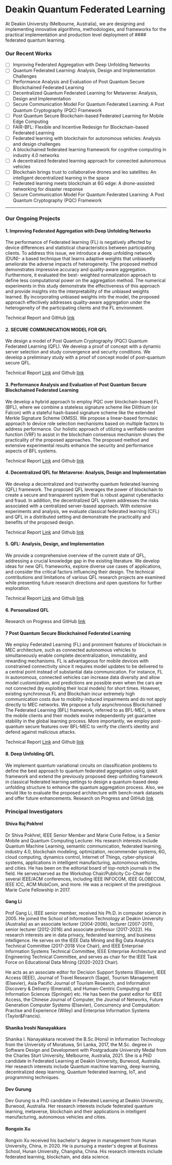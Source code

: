 # Deakin Quantum Federated Learning
At Deakin University (Melbourne, Australia), we are designing and implementing innovative algorithms, methodologies, and frameworks for the practical implementation and production level deployment of #### federated quantum learning. 

###  **Our Recent Works**

- [ ] Improving Federated Aggregation with Deep Unfolding Networks 
- [ ] Quantum Federated Learning: Analysis, Design and Implementation Challenges 
- [ ] Performance Analysis and Evaluation of Post Quantum Secure Blockchained Federated Learning 
- [ ] Decentralized Quantum Federated Learning for Metaverse: Analysis, Design and Implementation 
- [ ] Secure Communication Model For Quantum Federated Learning: A Post Quantum Cryptography (PQC) Framework 
- [ ] Post Quantum Secure Blockchain-based Federated Learning for Mobile Edge Computing
- [ ] FAIR-BFL: Flexible and Incentive Redesign for Blockchain-based Federated Learning 
- [ ] Federated learning with blockchain for autonomous vehicles: Analysis and design challenges
- [ ] A blockchained federated learning framework for cognitive computing in industry 4.0 networks
- [ ] A decentralized federated learning approach for connected autonomous vehicles
- [ ] Blockchain brings trust to collaborative drones and leo satellites: An intelligent decentralized learning in the space
- [ ] Federated learning meets blockchain at 6G edge: A drone-assisted networking for disaster response
- [ ] Secure Communication Model For Quantum Federated Learning: A Post Quantum Cryptography (PQC) Framework

--- 
### Our Ongoing Projects

#### 1. Improving Federated Aggregation with Deep Unfolding Networks
The performance of Federated learning (FL) is negatively affected by device differences and statistical
characteristics between participating clients. To address this issue, we introduce a deep unfolding network (DUN)-
a based technique that learns adaptive weights that unbiasedly ameliorate the adverse impacts of heterogeneity. The
proposed method demonstrates impressive accuracy and quality-aware aggregation. Furthermore, it evaluated the best-
weighted normalization approach to define less computational power on the aggregation method. The numerical
experiments in this study demonstrate the effectiveness of this approach and provide insights into the
interpretability of the unbiased weights learned. By incorporating unbiased weights into the model, the proposed
approach effectively addresses quality-aware aggregation under the heterogeneity of the participating clients and the FL environment.

Technical Report and GitHub [link](https://github.com/shanikairoshi/Improved_DUN_basedFL_Aggregation.git)

#### 2. SECURE COMMUNICATION MODEL FOR QFL
 We design a model of Post Quantum Cryptography (PQC) Quantum Federated
Learning (QFL). We develop a proof of concept with a dynamic server selection
and study convergence and security conditions. We develop a preliminary study
with a proof of concept model of post-quantum secure QFL.

Technical Report [Link](https://openreview.net/pdf?id=xZGPLvRpf4N) and Github [link](https://github.com/s222416822/PQC-QFL-Model)

#### 3. Performance Analysis and Evaluation of Post Quantum Secure Blockchained Federated Learning
 We develop a hybrid approach to employ PQC over blockchain-based FL (BFL), where we combine a stateless signature scheme like Dilithium (or Falcon) with a stateful hash-based signature scheme like the extended Merkle Signature Scheme (XMSS). We propose a linear-based formulaic approach to device role selection mechanisms based on multiple factors to address performance. Our holistic approach of utilizing a verifiable random function (VRF) to assist in the blockchain consensus mechanism shows the practicality of the proposed approaches. The proposed method and extensive experimental results enhance the security and performance aspects of BFL systems.

Technical Report [Link](https://arxiv.org/abs/2306.14772) and Github [link](https://github.com/s222416822/Post-Quantum-Secure-BFL)


#### 4. Decentralized QFL for Metaverse: Analysis, Design and Implementation
We develop a decentralized and trustworthy quantum federated learning (QFL) framework. The proposed QFL leverages the power of blockchain to create a secure and transparent system that is robust against cyberattacks and fraud. In addition, the decentralized QFL system addresses the risks associated with a centralized server-based approach. With extensive experiments and analysis, we evaluate classical federated learning (CFL) and QFL in a distributed setting and demonstrate the practicality and benefits of the proposed design. 

Technical Report [Link](https://arxiv.org/abs/2306.11297) and Github [link](https://github.com/s222416822/BQFL)


#### 5. QFL: Analysis, Design, and Implementation
We provide a comprehensive overview of the current state of QFL, addressing a crucial knowledge gap in the existing literature. We develop ideas for new QFL frameworks, explore diverse use cases of applications, and consider the critical factors influencing their design. The technical contributions and limitations of various QFL research projects are examined while presenting future research directions and open questions for further exploration.

Technical Report [Link](https://arxiv.org/abs/2306.15708) and Github [link](https://github.com/s222416822/QFL)


#### 6. Personalized QFL
Research on Progress and GitHub [link](https://github.com/s222416822/PQF)

#### 7 Post Quantum Secure Blockchained Federated Learning
We employ Federated Learning (FL) and prominent features of blockchain in MEC architecture, such
as connected autonomous vehicles to simultaneously enable complete decentralization, immutability, and rewarding mechanisms.
FL is advantageous for mobile devices with constrained connectivity since it requires model updates to be delivered to a central
point instead of substantial data communication. For instance, FL in autonomous, connected vehicles can increase data
diversity and allow model customization, and predictions are possible even when the cars are not connected (by exploiting their local models) for short times. However, existing synchronous FL and Blockchain incur extremely high communication costs
due to mobility-induced impairments and do not apply directly to MEC networks. We propose a fully asynchronous Blockchained
The Federated Learning (BFL) framework, referred to as BFL-MEC, is where the mobile clients and their models evolve independently yet guarantee stability in the global learning process. More importantly, we employ post-quantum secure features over BFL-MEC to verify the client’s identity and defend against malicious attacks. 

Technical Report [Link](https://arxiv.org/pdf/2302.13258.pdf) and Github [link]()

#### 8. Deep Unfolding QFL
We implement quantum variational circuits on classification problems to define the best approach to quantum federated aggregation using qiskit framework and extend the previously proposed deep unfolding framework in classical federated learning settings to design a quantum-based deep unfolding structure to enhance the quantum aggregation process. Also, we would like to evaluate the proposed architecture with bench-mark datasets and offer future enhancements.
Research on Progress and GitHub [link](https://github.com/shanikairoshi/QFL-with-DUN)

###  **Principal Investigators**

####  Shiva Raj Pokhrel 
Dr Shiva Pokhrel, IEEE Senior Member and Marie Curie Fellow, is a Senior Mobile and Quantum Computing Lecturer. His research interests include Quantum Machine Learning, semantic communication, federated learning, industry 4.0, blockchain modeling, optimization, recommender systems, 6G, cloud computing, dynamics control, Internet of Things, cyber-physical systems, applications in intelligent manufacturing, autonomous vehicles, and cities. He has been on the editorial board of top-notch journals in the field. He 
serves/served as the Workshop Chair/Publicity Co-Chair for several IEEE/ACM conferences, including IEEE INFOCOM, IEEE 
GLOBECOM, IEEE ICC, ACM MobiCom, and more.  He was a recipient of the prestigious  Marie Curie Fellowship in 2017.

#### Gang Li
Prof Gang Li, IEEE senior member, received his Ph.D. in computer science in 2005. He joined the School of Information Technology at Deakin University (Australia) as an associate lecturer (2004-2006), lecturer (2007-2011), senior lecturer (2012-2016) and associate professor (2017-2022).  His research interests are in data privacy, federated learning, and business intelligence. He serves on the IEEE Data Mining and Big Data Analytics Technical Committee (2017-2018 Vice Chair), and IEEE Enterprise Information Systems Technical Committee, IEEE Enterprise Architecture and Engineering Technical Committee, and serves as chair for the IEEE Task Force on Educational Data Mining (2020-2023 Chair).

He acts as an associate editor for Decision Support Systems (Elsevier), IEEE Access (IEEE), Journal of Travel Research (Sage), Tourism Management (Elsevier), Asia Pacific Journal of Tourism Research, and Information Discovery & Delivery (Emerald), and Human-Centric Computing and Information Sciences (Springer) etc. He has been the guest editor for IEEE Access, the Chinese Journal of Computer, the Journal of Networks, Future Generation Computer Systems (Elsevier), Concurrency and Computation: Practise and Experience (Wiley) and Enterprise Information Systems (Taylor&Francis).


#### Shanika Iroshi Nanayakkara
Shanika I. Nanayakkara received the B.Sc.(Hons) in Information Technology from the University of Moratuwa, Sri 
Lanka, 2017, the M.Sc. degree in Software Design and Development with Postgraduate University Medal from the Charles 
Sturt University, Melbourne, Australia, 2021. She is a PhD candidate in Federated Learning at Deakin University, 
Burwood, Australia. Her research interests include Quantum machine learning, deep learning, decentralized deep 
learning, Quantum federated learning, IoT, and programming techniques.


#### Dev Gurung
Dev Gurung is a PhD candidate in Federated Learning at Deakin University, Burwood, Australia. Her research interests include federated quantum learning, metaverse, blockchain and their applications in intelligent manufacturing, autonomous vehicles and cities.

#### Rongxin Xu 
Rongxin Xu received his bachelor's degree in management from Hunan University, China, in 2020. He is pursuing a master's degree at Business School, Hunan University, Changsha, China. His research interests include federated learning, blockchain, and data science.
